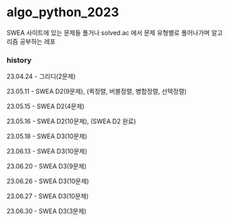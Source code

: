 # algo_python_2023

SWEA 사이트에 있는 문제들 풀거나
solved.ac 에서 문제 유형별로 풀어나가며
알고리즘 공부하는 레포



### history

23.04.24 - 그리디(2문제)

23.05.11 - SWEA D2(9문제), (퀵정렬, 버블정렬, 병합정렬, 선택정렬)

23.05.15 - SWEA D2(4문제)

23.05.16 - SWEA D2(10문제), (SWEA D2 완료)

23.05.18 - SWEA D3(10문제)

23.06.13 -  SWEA D3(10문제)

23.06.20 -  SWEA D3(9문제)

23.06.26 -  SWEA D3(10문제)

23.06.27 -  SWEA D3(10문제)

23.06.30 -  SWEA D3(3문제)